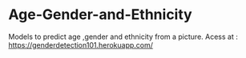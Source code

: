 # Age-Gender-and-Ethnicity
Models to predict age ,gender and ethnicity from a picture.
Acess at :
https://genderdetection101.herokuapp.com/
